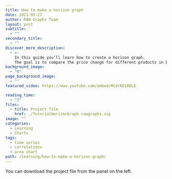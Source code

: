 ```yaml
---
title: How to make a horizon graph
date: 2021-05-27
author: RAW Graphs Team
layout: post
subtitle:
  - ""
secondary_title:
  - ""
discover_more_description:
  - >-
    In this guide you’ll learn how to create a horizon graph.
    The goal is to compare the price change for different products in Europe from 2010 to 2020.
background_image:
  - "0"
page_background_image:
  - ""
featured_video: https://www.youtube.com/embed/MCdrKO1R0LE

reading_time:
  - "2"
files:
  - title: Project file
    href: ./TutorialHorizonGraph.rawgraphs.zip
image: ""
categories:
  - Learning
  - Charts
tags:
  - time series
  - correlations
  - area chart
path: /learning/how-to-make-a-horizon-graph/
---
```


You can download the project file from the panel on the left.
